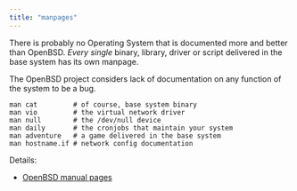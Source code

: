 ```yaml
---
title: "manpages"
---
```


There is probably no Operating System that is documented more and better than
OpenBSD. *Every single* binary, library, driver or script delivered in the
base system has its own manpage.

The OpenBSD project considers lack of documentation on any function of the
system to be a bug.

```
man cat         # of course, base system binary
man vio         # the virtual network driver
man null        # the /dev/null device
man daily       # the cronjobs that maintain your system
man adventure   # a game delivered in the base system
man hostname.if # network config documentation
```

Details:

* [OpenBSD manual pages](https://man.openbsd.org/)
